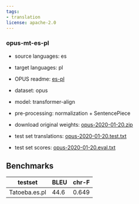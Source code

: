 ```yaml
---
tags:
- translation
license: apache-2.0
---
```


### opus-mt-es-pl

* source languages: es
* target languages: pl
*  OPUS readme: [es-pl](https://github.com/Helsinki-NLP/OPUS-MT-train/blob/master/models/es-pl/README.md)

*  dataset: opus
* model: transformer-align
* pre-processing: normalization + SentencePiece
* download original weights: [opus-2020-01-20.zip](https://object.pouta.csc.fi/OPUS-MT-models/es-pl/opus-2020-01-20.zip)
* test set translations: [opus-2020-01-20.test.txt](https://object.pouta.csc.fi/OPUS-MT-models/es-pl/opus-2020-01-20.test.txt)
* test set scores: [opus-2020-01-20.eval.txt](https://object.pouta.csc.fi/OPUS-MT-models/es-pl/opus-2020-01-20.eval.txt)

## Benchmarks

| testset               | BLEU  | chr-F |
|-----------------------|-------|-------|
| Tatoeba.es.pl 	| 44.6 	| 0.649 |

